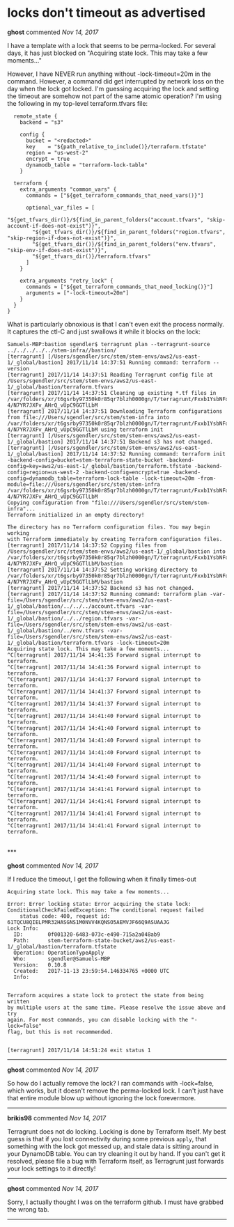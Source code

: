 # locks don't timeout as advertised

**ghost** commented *Nov 14, 2017*

I have a template with a lock that seems to be perma-locked.  For several days, it has just blocked on "Acquiring state lock. This may take a few moments..."

However, I have NEVER run anything without -lock-timeout=20m in the command.  However, a command did get interrupted by network loss on the day when the lock got locked.  I'm guessing acquiring the lock and setting the timeout are somehow not part of the same atomic operation?  I'm using the following in my top-level terraform.tfvars file:

```
  remote_state {
    backend = "s3"

    config {
      bucket = "<redacted>"
      key    = "${path_relative_to_include()}/terraform.tfstate"
      region = "us-west-2"
      encrypt = true
      dynamodb_table = "terraform-lock-table"
    }

  terraform {
    extra_arguments "common_vars" {
      commands = ["${get_terraform_commands_that_need_vars()}"]

      optional_var_files = [
        "${get_tfvars_dir()}/${find_in_parent_folders("account.tfvars", "skip-account-if-does-not-exist")}",
        "${get_tfvars_dir()}/${find_in_parent_folders("region.tfvars", "skip-region-if-does-not-exist")}",
        "${get_tfvars_dir()}/${find_in_parent_folders("env.tfvars", "skip-env-if-does-not-exist")}",
        "${get_tfvars_dir()}/terraform.tfvars"
      ]
    }

    extra_arguments "retry_lock" {
      commands = ["${get_terraform_commands_that_need_locking()}"]
      arguments = ["-lock-timeout=20m"]
    }
  }
}
```

What is particularly obnoxious is that I can't even exit the process normally.  It captures the ctl-C and just swallows it while it blocks on the lock:

```
Samuels-MBP:bastion sgendler$ terragrunt plan --terragrunt-source ../../../../../stem-infra//bastion/  
[terragrunt] [/Users/sgendler/src/stem/stem-envs/aws2/us-east-1/_global/bastion] 2017/11/14 14:37:51 Running command: terraform --version
[terragrunt] 2017/11/14 14:37:51 Reading Terragrunt config file at /Users/sgendler/src/stem/stem-envs/aws2/us-east-1/_global/bastion/terraform.tfvars
[terragrunt] 2017/11/14 14:37:51 Cleaning up existing *.tf files in /var/folders/xr/t6gsrby97350k0r85qr7blzh0000gn/T/terragrunt/Fxxb1YsbNFq0VqlPDqwElrdbe-4/N7YR7JXFv_AHrQ_vUpC9GGTlLbM
[terragrunt] 2017/11/14 14:37:51 Downloading Terraform configurations from file:///Users/sgendler/src/stem/stem-infra into /var/folders/xr/t6gsrby97350k0r85qr7blzh0000gn/T/terragrunt/Fxxb1YsbNFq0VqlPDqwElrdbe-4/N7YR7JXFv_AHrQ_vUpC9GGTlLbM using terraform init
[terragrunt] [/Users/sgendler/src/stem/stem-envs/aws2/us-east-1/_global/bastion] 2017/11/14 14:37:51 Backend s3 has not changed.
[terragrunt] [/Users/sgendler/src/stem/stem-envs/aws2/us-east-1/_global/bastion] 2017/11/14 14:37:52 Running command: terraform init -backend-config=bucket=stem-terraform-state-bucket -backend-config=key=aws2/us-east-1/_global/bastion/terraform.tfstate -backend-config=region=us-west-2 -backend-config=encrypt=true -backend-config=dynamodb_table=terraform-lock-table -lock-timeout=20m -from-module=file:///Users/sgendler/src/stem/stem-infra /var/folders/xr/t6gsrby97350k0r85qr7blzh0000gn/T/terragrunt/Fxxb1YsbNFq0VqlPDqwElrdbe-4/N7YR7JXFv_AHrQ_vUpC9GGTlLbM
Copying configuration from "file:///Users/sgendler/src/stem/stem-infra"...
Terraform initialized in an empty directory!

The directory has no Terraform configuration files. You may begin working
with Terraform immediately by creating Terraform configuration files.
[terragrunt] 2017/11/14 14:37:52 Copying files from /Users/sgendler/src/stem/stem-envs/aws2/us-east-1/_global/bastion into /var/folders/xr/t6gsrby97350k0r85qr7blzh0000gn/T/terragrunt/Fxxb1YsbNFq0VqlPDqwElrdbe-4/N7YR7JXFv_AHrQ_vUpC9GGTlLbM/bastion
[terragrunt] 2017/11/14 14:37:52 Setting working directory to /var/folders/xr/t6gsrby97350k0r85qr7blzh0000gn/T/terragrunt/Fxxb1YsbNFq0VqlPDqwElrdbe-4/N7YR7JXFv_AHrQ_vUpC9GGTlLbM/bastion
[terragrunt] 2017/11/14 14:37:52 Backend s3 has not changed.
[terragrunt] 2017/11/14 14:37:52 Running command: terraform plan -var-file=/Users/sgendler/src/stem/stem-envs/aws2/us-east-1/_global/bastion/../../../account.tfvars -var-file=/Users/sgendler/src/stem/stem-envs/aws2/us-east-1/_global/bastion/../../region.tfvars -var-file=/Users/sgendler/src/stem/stem-envs/aws2/us-east-1/_global/bastion/../env.tfvars -var-file=/Users/sgendler/src/stem/stem-envs/aws2/us-east-1/_global/bastion/terraform.tfvars -lock-timeout=20m
Acquiring state lock. This may take a few moments...
^C[terragrunt] 2017/11/14 14:41:35 Forward signal interrupt to terraform.
^C[terragrunt] 2017/11/14 14:41:36 Forward signal interrupt to terraform.
^C[terragrunt] 2017/11/14 14:41:37 Forward signal interrupt to terraform.
^C[terragrunt] 2017/11/14 14:41:37 Forward signal interrupt to terraform.
^C[terragrunt] 2017/11/14 14:41:37 Forward signal interrupt to terraform.
^C[terragrunt] 2017/11/14 14:41:40 Forward signal interrupt to terraform.
^C[terragrunt] 2017/11/14 14:41:40 Forward signal interrupt to terraform.
^C[terragrunt] 2017/11/14 14:41:40 Forward signal interrupt to terraform.
^C[terragrunt] 2017/11/14 14:41:40 Forward signal interrupt to terraform.
^C[terragrunt] 2017/11/14 14:41:40 Forward signal interrupt to terraform.
^C[terragrunt] 2017/11/14 14:41:40 Forward signal interrupt to terraform.
^C[terragrunt] 2017/11/14 14:41:41 Forward signal interrupt to terraform.
^C[terragrunt] 2017/11/14 14:41:41 Forward signal interrupt to terraform.
^C[terragrunt] 2017/11/14 14:41:41 Forward signal interrupt to terraform.
^C[terragrunt] 2017/11/14 14:41:41 Forward signal interrupt to terraform.
```

<br />
***


**ghost** commented *Nov 14, 2017*

If I reduce the timeout, I get the following when it finally times-out

```
Acquiring state lock. This may take a few moments...

Error: Error locking state: Error acquiring the state lock: ConditionalCheckFailedException: The conditional request failed
	status code: 400, request id: 61TQCU8QIELPMR32HASGNS1M0NVV4KQNSO5AEMVJF66Q9ASUAAJG
Lock Info:
  ID:        0f001320-6483-073c-e490-715a2a048ab9
  Path:      stem-terraform-state-bucket/aws2/us-east-1/_global/bastion/terraform.tfstate
  Operation: OperationTypeApply
  Who:       sgendler@Samuels-MBP
  Version:   0.10.8
  Created:   2017-11-13 23:59:54.146334765 +0000 UTC
  Info:      


Terraform acquires a state lock to protect the state from being written
by multiple users at the same time. Please resolve the issue above and try
again. For most commands, you can disable locking with the "-lock=false"
flag, but this is not recommended.


[terragrunt] 2017/11/14 14:51:24 exit status 1
```
***

**ghost** commented *Nov 14, 2017*

So how do I actually remove the lock? I ran commands with -lock=false, which works, but it doesn't remove the perma-locked lock.  I can't just have that entire module blow up without ignoring the lock forevermore.
***

**brikis98** commented *Nov 14, 2017*

Terragrunt does not do locking. Locking is done by Terraform itself. My best guess is that if you lost connectivity during some previous `apply`, that something with the lock got messed up, and stale data is sitting around in your DynamoDB table. You can try cleaning it out by hand. If you can't get it resolved, please file a bug with Terraform itself, as Terragrunt just forwards your lock settings to it directly!
***

**ghost** commented *Nov 14, 2017*

Sorry, I actually thought I was on the terraform github.  I must have grabbed the wrong tab.
***

